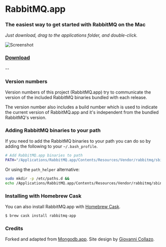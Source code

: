# RabbitMQ.app

### The easiest way to get started with RabbitMQ on the Mac

*Just download, drag to the applications folder, and double-click.*

![Screenshot](https://jpadilla.github.io/rabbitmqapp/assets/img/screenshot.png)

### [Download](http://jpadilla.github.io/rabbitmqapp)

--

### Version numbers

Version numbers of this project (RabbitMQ.app) try to communicate the version of the included RabbitMQ binaries bundled with each release.

The version number also includes a build number which is used to indicate the current version of RabbitMQ.app and it's independent from the bundled RabbitMQ's version.

### Adding RabbitMQ binaries to your path

If you need to add the RabbitMQ binaries to your path you can do so by adding the following to your `~/.bash_profile`.

```bash
# Add RabbitMQ.app binaries to path
PATH="/Applications/RabbitMQ.app/Contents/Resources/Vendor/rabbitmq/sbin:$PATH"
```

Or using the `path_helper` alternative:
 
 ```bash
sudo mkdir -p /etc/paths.d &&
echo /Applications/RabbitMQ.app/Contents/Resources/Vendor/rabbitmq/sbin | sudo tee /etc/paths.d/rabbitmqapp
 ```

### Installing with Homebrew Cask

You can also install RabbitMQ.app with [Homebrew Cask](http://caskroom.io/).

```bash
$ brew cask install rabbitmq-app
```

### Credits

Forked and adapted from [Mongodb.app](https://github.com/gcollazo/mongodbapp). Site design by [Giovanni Collazo](https://twitter.com/gcollazo).
